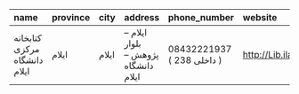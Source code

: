 | name                         | province   | city   | address                            | phone_number              | website               |
|:-----------------------------|:-----------|:-------|:-----------------------------------|:--------------------------|:----------------------|
| کتابخانه مرکزی دانشگاه ایلام | ایلام      | ايلام  | ایلام – بلوار پژوهش –دانشگاه ایلام | 08432221937 ( داخلی 238 ) | http://Lib.ilam.ac.ir |